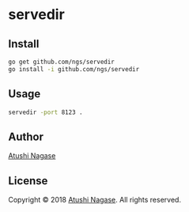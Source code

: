 # servedir

## Install

```sh
go get github.com/ngs/servedir
go install -i github.com/ngs/servedir
```

## Usage

```sh
servedir -port 8123 .
```

## Author

[Atushi Nagase]

## License

Copyright &copy; 2018 [Atushi Nagase]. All rights reserved.

[atushi nagase]: https://ngs.io/

